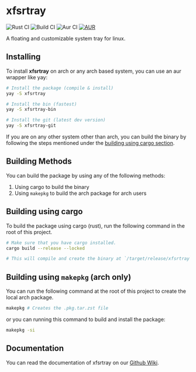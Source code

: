 # xfsrtray

![Rust CI](https://github.com/Byson94/xfsrtray/actions/workflows/rust.yml/badge.svg)
![Build CI](https://github.com/Byson94/xfsrtray/actions/workflows/build.yml/badge.svg)
![Aur CI](https://github.com/Byson94/xfsrtray/actions/workflows/aur-setup.yml/badge.svg)
[![AUR](https://img.shields.io/aur/version/xfsrtray?color=1793d1&logo=arch-linux&logoColor=white)](https://aur.archlinux.org/packages/xfsrtray)

A floating and customizable system tray for linux.

## Installing

To install **xfsrtray** on arch or any arch based system, you can use an aur wrapper like yay:

```bash
# Install the package (compile & install)
yay -S xfsrtray

# Install the bin (fastest)
yay -S xfsrtray-bin

# Install the git (latest dev version)
yay -S xfsrtray-git
```

If you are on any other system other than arch, you can build the binary by following the steps mentioned under the [building using cargo section](#building-using-cargo).

## Building Methods

You can build the package by using any of the following methods:

1. Using cargo to build the binary
2. Using `makepkg` to build the arch package for arch users

## Building using cargo

To build the package using cargo (rust), run the following command in the root of this project.

```bash
# Make sure that you have cargo installed.
cargo build --release --locked

# This will compile and create the binary at `/target/release/xfsrtray`
```

## Building using `makepkg` (arch only)

You can run the following command at the root of this project to create the local arch package.

```bash
makepkg # Creates the .pkg.tar.zst file
```

or you can running this command to build and install the package:

```bash
makepkg -si
```

## Documentation

You can read the documentation of xfsrtray on our [Github Wiki](https://github.com/Byson94/xfsrtray/wiki).
